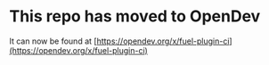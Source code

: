 # This repo has moved to OpenDev

It can now be found at [https://opendev.org/x/fuel-plugin-ci](https://opendev.org/x/fuel-plugin-ci)
